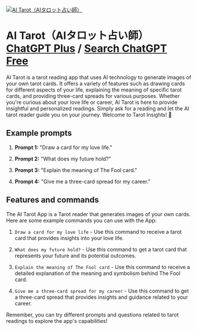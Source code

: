 
[![AI Tarot（AIタロット占い師）](https://files.oaiusercontent.com/file-yx410lrrLe5GJxEBrprZYofb?se=2123-10-16T08%3A34%3A15Z&sp=r&sv=2021-08-06&sr=b&rscc=max-age%3D31536000%2C%20immutable&rscd=attachment%3B%20filename%3D7c1da440-878e-4a74-9b49-8c09828cab47.png&sig=OsGOS2hLGfqVfrXSI79Y/WwHRt9UsWBTHLPYpS8n0OQ%3D)](https://chat.openai.com/g/g-j1PTT2uEl-ai-tarot-aitarotutozhan-ishi)

# AI Tarot（AIタロット占い師） [ChatGPT Plus](https://chat.openai.com/g/g-j1PTT2uEl-ai-tarot-aitarotutozhan-ishi) / [Search ChatGPT Free](https://gptcall.net/index.html#/?search=AI%20Tarot%EF%BC%88AI%E3%82%BF%E3%83%AD%E3%83%83%E3%83%88%E5%8D%A0%E3%81%84%E5%B8%AB%EF%BC%89)

AI Tarot is a tarot reading app that uses AI technology to generate images of your own tarot cards. It offers a variety of features such as drawing cards for different aspects of your life, explaining the meaning of specific tarot cards, and providing three-card spreads for various purposes. Whether you're curious about your love life or career, AI Tarot is here to provide insightful and personalized readings. Simply ask for a reading and let the AI tarot reader guide you on your journey. Welcome to Tarot Insights! 🌟

## Example prompts

1. **Prompt 1:** "Draw a card for my love life."

2. **Prompt 2:** "What does my future hold?"

3. **Prompt 3:** "Explain the meaning of The Fool card."

4. **Prompt 4:** "Give me a three-card spread for my career."


## Features and commands

The AI Tarot App is a Tarot reader that generates images of your own cards. Here are some example commands you can use with the App:

1. `Draw a card for my love life` - Use this command to receive a tarot card that provides insights into your love life.

2. `What does my future hold?` - Use this command to get a tarot card that represents your future and its potential outcomes.

3. `Explain the meaning of The Fool card` - Use this command to receive a detailed explanation of the meaning and symbolism behind The Fool card.

4. `Give me a three-card spread for my career` - Use this command to get a three-card spread that provides insights and guidance related to your career.

Remember, you can try different prompts and questions related to tarot readings to explore the app's capabilities!


